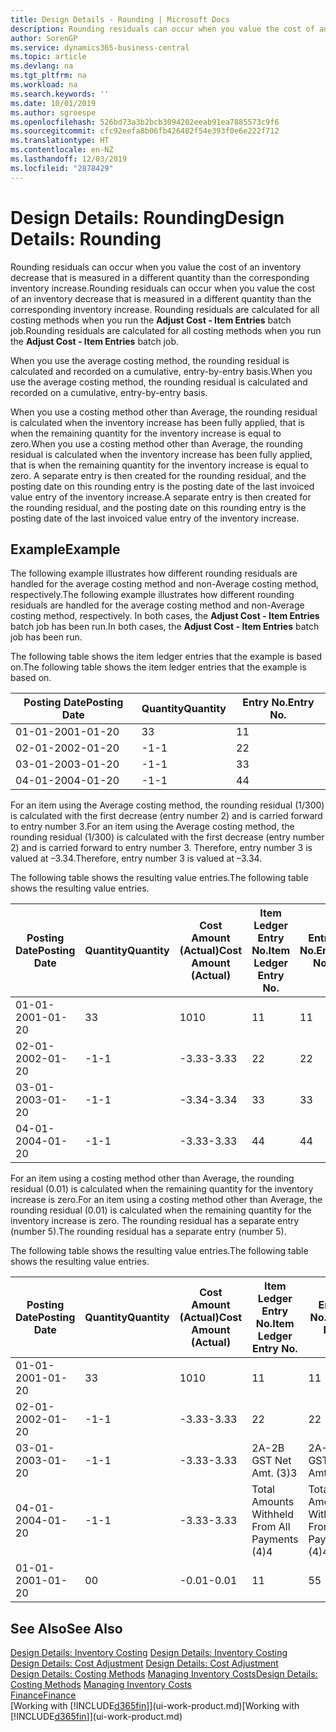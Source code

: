 ```yaml
---
title: Design Details - Rounding | Microsoft Docs
description: Rounding residuals can occur when you value the cost of an inventory decrease that is measured in a different quantity than the corresponding inventory increase. Rounding residuals are calculated for all costing methods when you run the **Adjust Cost - Item Entries** batch job.
author: SorenGP
ms.service: dynamics365-business-central
ms.topic: article
ms.devlang: na
ms.tgt_pltfrm: na
ms.workload: na
ms.search.keywords: ''
ms.date: 10/01/2019
ms.author: sgroespe
ms.openlocfilehash: 526bd73a3b2bcb3094202eeab91ea7885573c9f6
ms.sourcegitcommit: cfc92eefa8b06fb426482f54e393f0e6e222f712
ms.translationtype: HT
ms.contentlocale: en-NZ
ms.lasthandoff: 12/03/2019
ms.locfileid: "2878429"
---
```

# <a name="design-details-rounding"></a><span data-ttu-id="e2af7-104">Design Details: Rounding</span><span class="sxs-lookup"><span data-stu-id="e2af7-104">Design Details: Rounding</span></span>
<span data-ttu-id="e2af7-105">Rounding residuals can occur when you value the cost of an inventory decrease that is measured in a different quantity than the corresponding inventory increase.</span><span class="sxs-lookup"><span data-stu-id="e2af7-105">Rounding residuals can occur when you value the cost of an inventory decrease that is measured in a different quantity than the corresponding inventory increase.</span></span> <span data-ttu-id="e2af7-106">Rounding residuals are calculated for all costing methods when you run the **Adjust Cost - Item Entries** batch job.</span><span class="sxs-lookup"><span data-stu-id="e2af7-106">Rounding residuals are calculated for all costing methods when you run the **Adjust Cost - Item Entries** batch job.</span></span>  

 <span data-ttu-id="e2af7-107">When you use the average costing method, the rounding residual is calculated and recorded on a cumulative, entry-by-entry basis.</span><span class="sxs-lookup"><span data-stu-id="e2af7-107">When you use the average costing method, the rounding residual is calculated and recorded on a cumulative, entry-by-entry basis.</span></span>  

 <span data-ttu-id="e2af7-108">When you use a costing method other than Average, the rounding residual is calculated when the inventory increase has been fully applied, that is when the remaining quantity for the inventory increase is equal to zero.</span><span class="sxs-lookup"><span data-stu-id="e2af7-108">When you use a costing method other than Average, the rounding residual is calculated when the inventory increase has been fully applied, that is when the remaining quantity for the inventory increase is equal to zero.</span></span> <span data-ttu-id="e2af7-109">A separate entry is then created for the rounding residual, and the posting date on this rounding entry is the posting date of the last invoiced value entry of the inventory increase.</span><span class="sxs-lookup"><span data-stu-id="e2af7-109">A separate entry is then created for the rounding residual, and the posting date on this rounding entry is the posting date of the last invoiced value entry of the inventory increase.</span></span>  

## <a name="example"></a><span data-ttu-id="e2af7-110">Example</span><span class="sxs-lookup"><span data-stu-id="e2af7-110">Example</span></span>  
 <span data-ttu-id="e2af7-111">The following example illustrates how different rounding residuals are handled for the average costing method and non-Average costing method, respectively.</span><span class="sxs-lookup"><span data-stu-id="e2af7-111">The following example illustrates how different rounding residuals are handled for the average costing method and non-Average costing method, respectively.</span></span> <span data-ttu-id="e2af7-112">In both cases, the **Adjust Cost - Item Entries** batch job has been run.</span><span class="sxs-lookup"><span data-stu-id="e2af7-112">In both cases, the **Adjust Cost - Item Entries** batch job has been run.</span></span>  

 <span data-ttu-id="e2af7-113">The following table shows the item ledger entries that the example is based on.</span><span class="sxs-lookup"><span data-stu-id="e2af7-113">The following table shows the item ledger entries that the example is based on.</span></span>  

|<span data-ttu-id="e2af7-114">Posting Date</span><span class="sxs-lookup"><span data-stu-id="e2af7-114">Posting Date</span></span>|<span data-ttu-id="e2af7-115">Quantity</span><span class="sxs-lookup"><span data-stu-id="e2af7-115">Quantity</span></span>|<span data-ttu-id="e2af7-116">Entry No.</span><span class="sxs-lookup"><span data-stu-id="e2af7-116">Entry No.</span></span>|  
|------------------|--------------|---------------|  
|<span data-ttu-id="e2af7-117">01-01-20</span><span class="sxs-lookup"><span data-stu-id="e2af7-117">01-01-20</span></span>|<span data-ttu-id="e2af7-118">3</span><span class="sxs-lookup"><span data-stu-id="e2af7-118">3</span></span>|<span data-ttu-id="e2af7-119">1</span><span class="sxs-lookup"><span data-stu-id="e2af7-119">1</span></span>|  
|<span data-ttu-id="e2af7-120">02-01-20</span><span class="sxs-lookup"><span data-stu-id="e2af7-120">02-01-20</span></span>|<span data-ttu-id="e2af7-121">-1</span><span class="sxs-lookup"><span data-stu-id="e2af7-121">-1</span></span>|<span data-ttu-id="e2af7-122">2</span><span class="sxs-lookup"><span data-stu-id="e2af7-122">2</span></span>|  
|<span data-ttu-id="e2af7-123">03-01-20</span><span class="sxs-lookup"><span data-stu-id="e2af7-123">03-01-20</span></span>|<span data-ttu-id="e2af7-124">-1</span><span class="sxs-lookup"><span data-stu-id="e2af7-124">-1</span></span>|<span data-ttu-id="e2af7-125">3</span><span class="sxs-lookup"><span data-stu-id="e2af7-125">3</span></span>|  
|<span data-ttu-id="e2af7-126">04-01-20</span><span class="sxs-lookup"><span data-stu-id="e2af7-126">04-01-20</span></span>|<span data-ttu-id="e2af7-127">-1</span><span class="sxs-lookup"><span data-stu-id="e2af7-127">-1</span></span>|<span data-ttu-id="e2af7-128">4</span><span class="sxs-lookup"><span data-stu-id="e2af7-128">4</span></span>|  

 <span data-ttu-id="e2af7-129">For an item using the Average costing method, the rounding residual (1/300) is calculated with the first decrease (entry number 2) and is carried forward to entry number 3.</span><span class="sxs-lookup"><span data-stu-id="e2af7-129">For an item using the Average costing method, the rounding residual (1/300) is calculated with the first decrease (entry number 2) and is carried forward to entry number 3.</span></span> <span data-ttu-id="e2af7-130">Therefore, entry number 3 is valued at –3.34.</span><span class="sxs-lookup"><span data-stu-id="e2af7-130">Therefore, entry number 3 is valued at –3.34.</span></span>  

 <span data-ttu-id="e2af7-131">The following table shows the resulting value entries.</span><span class="sxs-lookup"><span data-stu-id="e2af7-131">The following table shows the resulting value entries.</span></span>  

|<span data-ttu-id="e2af7-132">Posting Date</span><span class="sxs-lookup"><span data-stu-id="e2af7-132">Posting Date</span></span>|<span data-ttu-id="e2af7-133">Quantity</span><span class="sxs-lookup"><span data-stu-id="e2af7-133">Quantity</span></span>|<span data-ttu-id="e2af7-134">Cost Amount (Actual)</span><span class="sxs-lookup"><span data-stu-id="e2af7-134">Cost Amount (Actual)</span></span>|<span data-ttu-id="e2af7-135">Item Ledger Entry No.</span><span class="sxs-lookup"><span data-stu-id="e2af7-135">Item Ledger Entry No.</span></span>|<span data-ttu-id="e2af7-136">Entry No.</span><span class="sxs-lookup"><span data-stu-id="e2af7-136">Entry No.</span></span>|  
|------------------|--------------|----------------------------|---------------------------|---------------|  
|<span data-ttu-id="e2af7-137">01-01-20</span><span class="sxs-lookup"><span data-stu-id="e2af7-137">01-01-20</span></span>|<span data-ttu-id="e2af7-138">3</span><span class="sxs-lookup"><span data-stu-id="e2af7-138">3</span></span>|<span data-ttu-id="e2af7-139">10</span><span class="sxs-lookup"><span data-stu-id="e2af7-139">10</span></span>|<span data-ttu-id="e2af7-140">1</span><span class="sxs-lookup"><span data-stu-id="e2af7-140">1</span></span>|<span data-ttu-id="e2af7-141">1</span><span class="sxs-lookup"><span data-stu-id="e2af7-141">1</span></span>|  
|<span data-ttu-id="e2af7-142">02-01-20</span><span class="sxs-lookup"><span data-stu-id="e2af7-142">02-01-20</span></span>|<span data-ttu-id="e2af7-143">-1</span><span class="sxs-lookup"><span data-stu-id="e2af7-143">-1</span></span>|<span data-ttu-id="e2af7-144">-3.33</span><span class="sxs-lookup"><span data-stu-id="e2af7-144">-3.33</span></span>|<span data-ttu-id="e2af7-145">2</span><span class="sxs-lookup"><span data-stu-id="e2af7-145">2</span></span>|<span data-ttu-id="e2af7-146">2</span><span class="sxs-lookup"><span data-stu-id="e2af7-146">2</span></span>|  
|<span data-ttu-id="e2af7-147">03-01-20</span><span class="sxs-lookup"><span data-stu-id="e2af7-147">03-01-20</span></span>|<span data-ttu-id="e2af7-148">-1</span><span class="sxs-lookup"><span data-stu-id="e2af7-148">-1</span></span>|<span data-ttu-id="e2af7-149">-3.34</span><span class="sxs-lookup"><span data-stu-id="e2af7-149">-3.34</span></span>|<span data-ttu-id="e2af7-150">3</span><span class="sxs-lookup"><span data-stu-id="e2af7-150">3</span></span>|<span data-ttu-id="e2af7-151">3</span><span class="sxs-lookup"><span data-stu-id="e2af7-151">3</span></span>|  
|<span data-ttu-id="e2af7-152">04-01-20</span><span class="sxs-lookup"><span data-stu-id="e2af7-152">04-01-20</span></span>|<span data-ttu-id="e2af7-153">-1</span><span class="sxs-lookup"><span data-stu-id="e2af7-153">-1</span></span>|<span data-ttu-id="e2af7-154">-3.33</span><span class="sxs-lookup"><span data-stu-id="e2af7-154">-3.33</span></span>|<span data-ttu-id="e2af7-155">4</span><span class="sxs-lookup"><span data-stu-id="e2af7-155">4</span></span>|<span data-ttu-id="e2af7-156">4</span><span class="sxs-lookup"><span data-stu-id="e2af7-156">4</span></span>|  

 <span data-ttu-id="e2af7-157">For an item using a costing method other than Average, the rounding residual (0.01) is calculated when the remaining quantity for the inventory increase is zero.</span><span class="sxs-lookup"><span data-stu-id="e2af7-157">For an item using a costing method other than Average, the rounding residual (0.01) is calculated when the remaining quantity for the inventory increase is zero.</span></span> <span data-ttu-id="e2af7-158">The rounding residual has a separate entry (number 5).</span><span class="sxs-lookup"><span data-stu-id="e2af7-158">The rounding residual has a separate entry (number 5).</span></span>  

 <span data-ttu-id="e2af7-159">The following table shows the resulting value entries.</span><span class="sxs-lookup"><span data-stu-id="e2af7-159">The following table shows the resulting value entries.</span></span>  

|<span data-ttu-id="e2af7-160">Posting Date</span><span class="sxs-lookup"><span data-stu-id="e2af7-160">Posting Date</span></span>|<span data-ttu-id="e2af7-161">Quantity</span><span class="sxs-lookup"><span data-stu-id="e2af7-161">Quantity</span></span>|<span data-ttu-id="e2af7-162">Cost Amount (Actual)</span><span class="sxs-lookup"><span data-stu-id="e2af7-162">Cost Amount (Actual)</span></span>|<span data-ttu-id="e2af7-163">Item Ledger Entry No.</span><span class="sxs-lookup"><span data-stu-id="e2af7-163">Item Ledger Entry No.</span></span>|<span data-ttu-id="e2af7-164">Entry No.</span><span class="sxs-lookup"><span data-stu-id="e2af7-164">Entry No.</span></span>|  
|------------------|--------------|----------------------------|---------------------------|---------------|  
|<span data-ttu-id="e2af7-165">01-01-20</span><span class="sxs-lookup"><span data-stu-id="e2af7-165">01-01-20</span></span>|<span data-ttu-id="e2af7-166">3</span><span class="sxs-lookup"><span data-stu-id="e2af7-166">3</span></span>|<span data-ttu-id="e2af7-167">10</span><span class="sxs-lookup"><span data-stu-id="e2af7-167">10</span></span>|<span data-ttu-id="e2af7-168">1</span><span class="sxs-lookup"><span data-stu-id="e2af7-168">1</span></span>|<span data-ttu-id="e2af7-169">1</span><span class="sxs-lookup"><span data-stu-id="e2af7-169">1</span></span>|  
|<span data-ttu-id="e2af7-170">02-01-20</span><span class="sxs-lookup"><span data-stu-id="e2af7-170">02-01-20</span></span>|<span data-ttu-id="e2af7-171">-1</span><span class="sxs-lookup"><span data-stu-id="e2af7-171">-1</span></span>|<span data-ttu-id="e2af7-172">-3.33</span><span class="sxs-lookup"><span data-stu-id="e2af7-172">-3.33</span></span>|<span data-ttu-id="e2af7-173">2</span><span class="sxs-lookup"><span data-stu-id="e2af7-173">2</span></span>|<span data-ttu-id="e2af7-174">2</span><span class="sxs-lookup"><span data-stu-id="e2af7-174">2</span></span>|  
|<span data-ttu-id="e2af7-175">03-01-20</span><span class="sxs-lookup"><span data-stu-id="e2af7-175">03-01-20</span></span>|<span data-ttu-id="e2af7-176">-1</span><span class="sxs-lookup"><span data-stu-id="e2af7-176">-1</span></span>|<span data-ttu-id="e2af7-177">-3.33</span><span class="sxs-lookup"><span data-stu-id="e2af7-177">-3.33</span></span>|<span data-ttu-id="e2af7-178">2A-2B GST Net Amt. (3)</span><span class="sxs-lookup"><span data-stu-id="e2af7-178">3</span></span>|<span data-ttu-id="e2af7-179">2A-2B GST Net Amt. (3)</span><span class="sxs-lookup"><span data-stu-id="e2af7-179">3</span></span>|  
|<span data-ttu-id="e2af7-180">04-01-20</span><span class="sxs-lookup"><span data-stu-id="e2af7-180">04-01-20</span></span>|<span data-ttu-id="e2af7-181">-1</span><span class="sxs-lookup"><span data-stu-id="e2af7-181">-1</span></span>|<span data-ttu-id="e2af7-182">-3.33</span><span class="sxs-lookup"><span data-stu-id="e2af7-182">-3.33</span></span>|<span data-ttu-id="e2af7-183">Total Amounts Withheld From All Payments (4)</span><span class="sxs-lookup"><span data-stu-id="e2af7-183">4</span></span>|<span data-ttu-id="e2af7-184">Total Amounts Withheld From All Payments (4)</span><span class="sxs-lookup"><span data-stu-id="e2af7-184">4</span></span>|  
|<span data-ttu-id="e2af7-185">01-01-20</span><span class="sxs-lookup"><span data-stu-id="e2af7-185">01-01-20</span></span>|<span data-ttu-id="e2af7-186">0</span><span class="sxs-lookup"><span data-stu-id="e2af7-186">0</span></span>|<span data-ttu-id="e2af7-187">-0.01</span><span class="sxs-lookup"><span data-stu-id="e2af7-187">-0.01</span></span>|<span data-ttu-id="e2af7-188">1</span><span class="sxs-lookup"><span data-stu-id="e2af7-188">1</span></span>|<span data-ttu-id="e2af7-189">5</span><span class="sxs-lookup"><span data-stu-id="e2af7-189">5</span></span>|  

## <a name="see-also"></a><span data-ttu-id="e2af7-190">See Also</span><span class="sxs-lookup"><span data-stu-id="e2af7-190">See Also</span></span>  
 <span data-ttu-id="e2af7-191">[Design Details: Inventory Costing](design-details-inventory-costing.md) </span><span class="sxs-lookup"><span data-stu-id="e2af7-191">[Design Details: Inventory Costing](design-details-inventory-costing.md) </span></span>  
 <span data-ttu-id="e2af7-192">[Design Details: Cost Adjustment](design-details-cost-adjustment.md) </span><span class="sxs-lookup"><span data-stu-id="e2af7-192">[Design Details: Cost Adjustment](design-details-cost-adjustment.md) </span></span>  
 <span data-ttu-id="e2af7-193">[Design Details: Costing Methods](design-details-costing-methods.md) [Managing Inventory Costs](finance-manage-inventory-costs.md)</span><span class="sxs-lookup"><span data-stu-id="e2af7-193">[Design Details: Costing Methods](design-details-costing-methods.md) [Managing Inventory Costs](finance-manage-inventory-costs.md)</span></span>  
 [<span data-ttu-id="e2af7-194">Finance</span><span class="sxs-lookup"><span data-stu-id="e2af7-194">Finance</span></span>](finance.md)  
 <span data-ttu-id="e2af7-195">[Working with [!INCLUDE[d365fin](includes/d365fin_md.md)]](ui-work-product.md)</span><span class="sxs-lookup"><span data-stu-id="e2af7-195">[Working with [!INCLUDE[d365fin](includes/d365fin_md.md)]](ui-work-product.md)</span></span>
